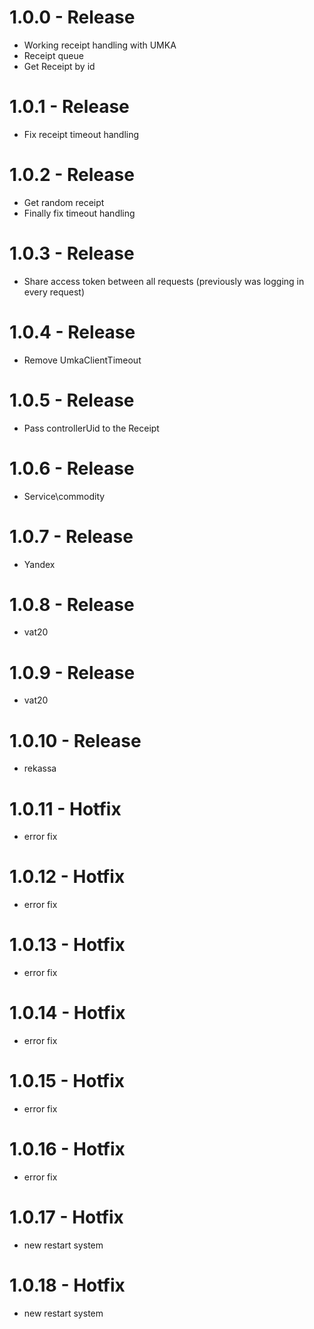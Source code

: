 # 1.0.0 - Release

* Working receipt handling with UMKA
* Receipt queue
* Get Receipt by id

# 1.0.1 - Release

* Fix receipt timeout handling

# 1.0.2 - Release

* Get random receipt
* Finally fix timeout handling

# 1.0.3 - Release

* Share access token between all requests (previously was logging in every request)

# 1.0.4 - Release

* Remove UmkaClientTimeout

# 1.0.5 - Release

* Pass controllerUid to the Receipt

# 1.0.6 - Release

* Service\commodity

# 1.0.7 - Release

* Yandex

# 1.0.8 - Release

* vat20

# 1.0.9 - Release

* vat20

# 1.0.10 - Release

* rekassa

# 1.0.11 - Hotfix

* error fix

# 1.0.12 - Hotfix

* error fix

# 1.0.13 - Hotfix

* error fix

# 1.0.14 - Hotfix

* error fix

# 1.0.15 - Hotfix

* error fix

# 1.0.16 - Hotfix

* error fix

# 1.0.17 - Hotfix

* new restart system

# 1.0.18 - Hotfix

* new restart system